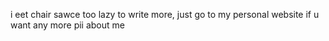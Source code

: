 i eet chair sawce
too lazy to write more, just go to my personal website if u want any more pii about me
